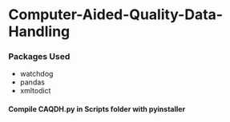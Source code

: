 # Computer-Aided-Quality-Data-Handling


### Packages Used
* watchdog
* pandas
* xmltodict

#### Compile CAQDH.py in Scripts folder with pyinstaller
